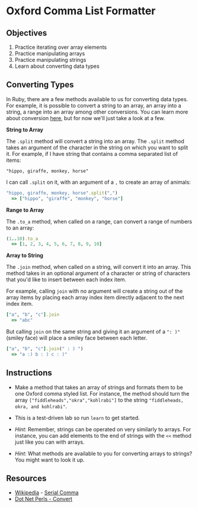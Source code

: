 # Oxford Comma List Formatter

## Objectives
1. Practice iterating over array elements
2. Practice manipulating arrays
3. Practice manipulating strings
4. Learn about converting data types

## Converting Types

In Ruby, there are a few methods available to us for converting data types. For example, it is possible to convert a string to an array, an array into a string, a range into an array among other conversions. You can learn more about conversion [here](http://www.dotnetperls.com/convert-ruby), but for now we'll just take a look at a few. 

**String to Array**

The `.split` method will convert a string into an array. The `.split` method takes an argument of the character in the string on which you want to split it. For example, if I have string that contains a comma separated list of items: 

`"hippo, giraffe, monkey, horse"`

I can call `.split` on it, with an argument of a `,` to create an array of animals:

```ruby
"hippo, giraffe, monkey, horse".split(",")
  => ["hippo", "giraffe", "monkey", "horse"]
```

**Range to Array**

The `.to_a` method, when called on a range, can convert a range of numbers to an array: 

```ruby
(1..10).to_a
  => [1, 2, 3, 4, 5, 6, 7, 8, 9, 10]
```

**Array to String**

The `.join` method, when called on a string, will convert it into an array. This method takes in an optional argument of a character or string of characters that you'd like to insert between each index item. 

For example, calling `join` with no argument will create a string out of the array items by placing each array index item directly adjacent to the next index item. 

```ruby
["a", "b", "c"].join
  => "abc"
```
But calling `join` on the same string and giving it an argument of a `": )"` (smiley face) will place a smiley face between each letter. 

```ruby
["a", "b", "c"].join(" : ) ")
  => "a :) b : ) c : )"
```


## Instructions 
* Make a method that takes an array of strings and formats them to be one Oxford comma styled list. For instance, the method should turn the array `["fiddleheads","okra","kohlrabi"]` to the string  `"fiddleheads, okra, and kohlrabi"`.
* This is a test-driven lab so run `learn` to get started.

* *Hint*: Remember, strings can be operated on very similarly to arrays. For instance, you can add elements to the end of strings with the `<<` method just like you can with arrays. 
* *Hint*: What methods are available to you for converting arrays to strings? You might want to look it up. 

## Resources
* [Wikipedia](http://en.wikipedia.org) - [Serial Comma](http://en.wikipedia.org/wiki/Serial_comma)
* [Dot Net Perls - Convert](http://www.dotnetperls.com/convert-ruby)